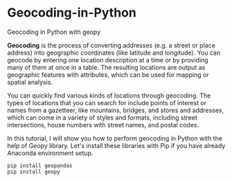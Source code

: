 # Geocoding-in-Python
Geocoding in Python with geopy

**Geocoding** is the process of converting addresses (e.g. a street or place address) into geographic coordinates (like latitude and longitude). You can geocode by entering one location description at a time or by providing many of them at once in a table. The resulting locations are output as geographic features with attributes, which can be used for mapping or spatial analysis.

You can quickly find various kinds of locations through geocoding. The types of locations that you can search for include points of interest or names from a gazetteer, like mountains, bridges, and stores and addresses, which can come in a variety of styles and formats, including street intersections, house numbers with street names, and postal codes.

In this tutorial, I will show you how to perform geocoding in Python with the help of Geopy library. Let's install these libraries with Pip if you have already Anaconda environment setup.

```
pip install geopandas
pip install geopy
```
